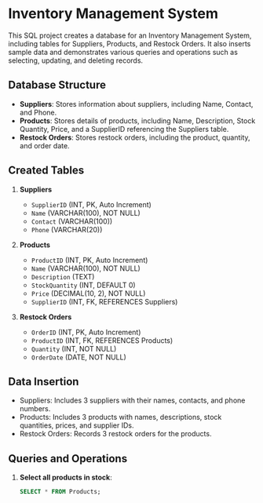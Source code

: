 # Inventory Management System

This SQL project creates a database for an Inventory Management System, including tables for Suppliers, Products, and Restock Orders. It also inserts sample data and demonstrates various queries and operations such as selecting, updating, and deleting records.

## Database Structure

- **Suppliers**: Stores information about suppliers, including Name, Contact, and Phone.
- **Products**: Stores details of products, including Name, Description, Stock Quantity, Price, and a SupplierID referencing the Suppliers table.
- **Restock Orders**: Stores restock orders, including the product, quantity, and order date.

## Created Tables

1. **Suppliers**
    - `SupplierID` (INT, PK, Auto Increment)
    - `Name` (VARCHAR(100), NOT NULL)
    - `Contact` (VARCHAR(100))
    - `Phone` (VARCHAR(20))

2. **Products**
    - `ProductID` (INT, PK, Auto Increment)
    - `Name` (VARCHAR(100), NOT NULL)
    - `Description` (TEXT)
    - `StockQuantity` (INT, DEFAULT 0)
    - `Price` (DECIMAL(10, 2), NOT NULL)
    - `SupplierID` (INT, FK, REFERENCES Suppliers)

3. **Restock Orders**
    - `OrderID` (INT, PK, Auto Increment)
    - `ProductID` (INT, FK, REFERENCES Products)
    - `Quantity` (INT, NOT NULL)
    - `OrderDate` (DATE, NOT NULL)

## Data Insertion

- Suppliers: Includes 3 suppliers with their names, contacts, and phone numbers.
- Products: Includes 3 products with names, descriptions, stock quantities, prices, and supplier IDs.
- Restock Orders: Records 3 restock orders for the products.

## Queries and Operations

1. **Select all products in stock**:
   ```sql
   SELECT * FROM Products;
